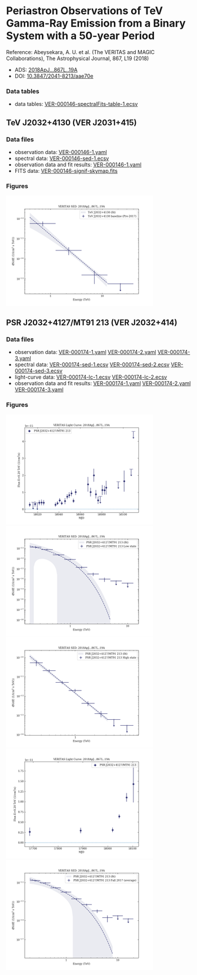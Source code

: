 # Periastron Observations of TeV Gamma-Ray Emission from a Binary System with a 50-year Period

Reference:
Abeysekara, A. U. et al. (The VERITAS and MAGIC Collaborations), The Astrophysical Journal, 867, L19 (2018)

- ADS: [2018ApJ...867L..19A](http://adsabs.harvard.edu/abs/2018ApJ...867L..19A)
- DOI: [10.3847/2041-8213/aae70e](https://doi.org/10.3847/2041-8213/aae70e)

### Data tables

- data tables: [VER-000146-spectralFits-table-1.ecsv](VER-000146-spectralFits-table-1.ecsv)  
## TeV J2032+4130 (VER J2031+415)
### Data files

- observation data: [VER-000146-1.yaml](VER-000146-1.yaml)  
- spectral data: [VER-000146-sed-1.ecsv](VER-000146-sed-1.ecsv)  
- observation data and fit results: [VER-000146-1.yaml](VER-000146-1.yaml)  
- FITS data: [VER-000146-signif-skymap.fits](VER-000146-signif-skymap.fits)  


### Figures

<img src="figures/2018ApJ...867L..19A-VER-146-1-sed.png" alt="drawing" width="400"/>


## PSR J2032+4127/MT91 213 (VER J2032+414)
### Data files

- observation data: [VER-000174-1.yaml](VER-000174-1.yaml)  [VER-000174-2.yaml](VER-000174-2.yaml)  [VER-000174-3.yaml](VER-000174-3.yaml)  
- spectral data: [VER-000174-sed-1.ecsv](VER-000174-sed-1.ecsv)  [VER-000174-sed-2.ecsv](VER-000174-sed-2.ecsv)  [VER-000174-sed-3.ecsv](VER-000174-sed-3.ecsv)  
- light-curve data: [VER-000174-lc-1.ecsv](VER-000174-lc-1.ecsv)  [VER-000174-lc-2.ecsv](VER-000174-lc-2.ecsv)  
- observation data and fit results: [VER-000174-1.yaml](VER-000174-1.yaml)  [VER-000174-2.yaml](VER-000174-2.yaml)  [VER-000174-3.yaml](VER-000174-3.yaml)  


### Figures

<img src="figures/2018ApJ...867L..19A-VER-174-2-lc.png" alt="drawing" width="400"/>
<img src="figures/2018ApJ...867L..19A-VER-174-2-sed.png" alt="drawing" width="400"/>
<img src="figures/2018ApJ...867L..19A-VER-174-3-sed.png" alt="drawing" width="400"/>
<img src="figures/2018ApJ...867L..19A-VER-174-1-lc.png" alt="drawing" width="400"/>
<img src="figures/2018ApJ...867L..19A-VER-174-1-sed.png" alt="drawing" width="400"/>


